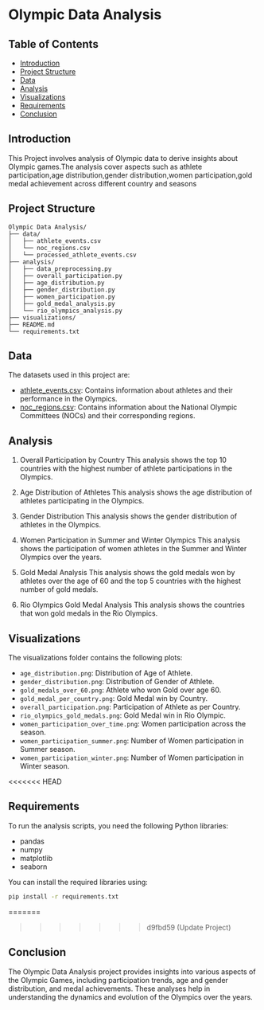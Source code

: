 # Olympic Data Analysis

## Table of Contents
- [Introduction](#introduction)
- [Project Structure](#project-structure)
- [Data](#data)
- [Analysis](#analysis)
- [Visualizations](#visualizations)
- [Requirements](#requirements)
- [Conclusion](#conclusion)

## Introduction
This Project involves analysis of Olympic data to derive insights about Olympic games.The analysis cover aspects such as athlete participation,age distribution,gender distribution,women participation,gold medal achievement across different country and seasons

## Project Structure
```
Olympic Data Analysis/
├── data/
│   ├── athlete_events.csv
│   └── noc_regions.csv
│   └── processed_athlete_events.csv
├── analysis/
│   ├── data_preprocessing.py
│   ├── overall_participation.py
│   ├── age_distribution.py
│   ├── gender_distribution.py
│   ├── women_participation.py
│   ├── gold_medal_analysis.py
│   └── rio_olympics_analysis.py
├── visualizations/
├── README.md
└── requirements.txt
```

## Data

The datasets used in this project are:

- [athlete_events.csv](https://www.kaggle.com/datasets/heesoo37/120-years-of-olympic-history-athletes-and-results): Contains information about athletes and their performance in the Olympics.
- [noc_regions.csv](https://www.kaggle.com/datasets/heesoo37/120-years-of-olympic-history-athletes-and-results): Contains information about the National Olympic Committees (NOCs) and their corresponding regions.

## Analysis 
1. Overall Participation by Country
This analysis shows the top 10 countries with the highest number of athlete participations in the Olympics.


2. Age Distribution of Athletes
This analysis shows the age distribution of athletes participating in the Olympics.


3. Gender Distribution
This analysis shows the gender distribution of athletes in the Olympics.


4. Women Participation in Summer and Winter Olympics
This analysis shows the participation of women athletes in the Summer and Winter Olympics over the years.


5. Gold Medal Analysis
This analysis shows the gold medals won by athletes over the age of 60 and the top 5 countries with the highest number of gold medals.



6. Rio Olympics Gold Medal Analysis
This analysis shows the countries that won gold medals in the Rio Olympics.


## Visualizations
The visualizations folder contains the following plots:
- `age_distribution.png`: Distribution of Age of Athlete.
- `gender_distribution.png`: Distribution of Gender of Athlete.
- `gold_medals_over_60.png`: Athlete who won Gold over age 60.
- `gold_medal_per_country.png`: Gold Medal win by Country.
- `overall_participation.png`: Participation of Athlete as per Country.
- `rio_olympics_gold_medals.png`: Gold Medal win in Rio Olympic.
- `women_participation_over_time.png`: Women participation across the season.
- `women_participation_summer.png`: Number of Women participation in Summer season.
- `women_participation_winter.png`: Number of Women participation in Winter season.

<<<<<<< HEAD
## Requirements
To run the analysis scripts, you need the following Python libraries:
- pandas
- numpy
- matplotlib
- seaborn

You can install the required libraries using:
```bash
pip install -r requirements.txt
```
=======
>>>>>>> d9fbd59 (Update Project)

## Conclusion
The Olympic Data Analysis project provides insights into various aspects of the Olympic Games, including participation trends, age and gender distribution, and medal achievements. These analyses help in understanding the dynamics and evolution of the Olympics over the years.